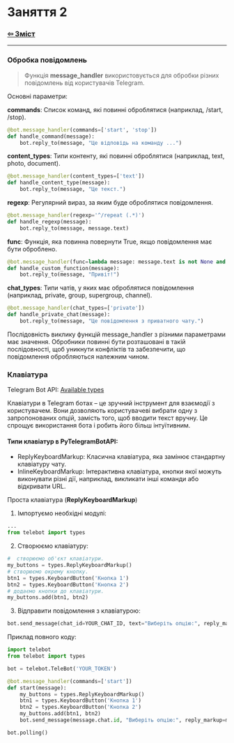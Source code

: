 # Заняття 2

### [&#8678; Зміст](../index.md)

---

### Обробка повідомлень

> Функція __message_handler__ використовується для обробки різних 
повідомлень від користувачів Telegram.

Основні параметри:

__commands__: Список команд, які повинні оброблятися (наприклад, /start, /stop).

```python
@bot.message_handler(commands=['start', 'stop'])
def handle_command(message):
    bot.reply_to(message, "Це відповідь на команду ...")
```

__content_types__: Типи контенту, які повинні оброблятися (наприклад, text, photo, document).

```python
@bot.message_handler(content_types=['text'])
def handle_content_type(message):
    bot.reply_to(message, "Це текст.")
```

__regexp__: Регулярний вираз, за яким буде оброблятися повідомлення.

```python
@bot.message_handler(regexp='^/repeat (.*)')
def handle_regexp(message):
    bot.reply_to(message, message.text)
```

__func__: Функція, яка повинна повернути True, якщо повідомлення має бути оброблено.

```python
@bot.message_handler(func=lambda message: message.text is not None and 'hello' in message.text.lower())
def handle_custom_function(message):
    bot.reply_to(message, "Привіт!")
```

__chat_types__: Типи чатів, у яких має оброблятися повідомлення (наприклад, private, group, supergroup, channel).

```python
@bot.message_handler(chat_types=['private'])
def handle_private_chat(message):
    bot.reply_to(message, "Це повідомлення з приватного чату.")
```

Послідовність виклику функцій message_handler з різними параметрами має значення. 
Обробники повинні бути розташовані в такій послідовності, 
щоб уникнути конфліктів та забезпечити, що повідомлення обробляються належним чином.

### Клавіатура

Telegram Bot API: [Available types](https://core.telegram.org/bots/api#available-types)

Клавіатури в Telegram ботах – це зручний інструмент для взаємодії з користувачем. 
Вони дозволяють користувачеві вибрати одну з запропонованих опцій, 
замість того, щоб вводити текст вручну. 
Це спрощує використання бота і робить його більш інтуїтивним.

#### Типи клавіатур в PyTelegramBotAPI:

- ReplyKeyboardMarkup: Класична клавіатура, яка замінює стандартну клавіатуру чату.
- InlineKeyboardMarkup: Інтерактивна клавіатура, кнопки якої можуть виконувати різні дії, наприклад, викликати інші команди або відкривати URL.

Проста клавіатура (__ReplyKeyboardMarkup__)

1. Імпортуємо необхідні модулі:

```python
...
from telebot import types
```

2. Створюємо клавіатуру:

```python
#  створюємо об'єкт клавіатури.
my_buttons = types.ReplyKeyboardMarkup()
# створюємо окрему кнопку.
btn1 = types.KeyboardButton('Кнопка 1')
btn2 = types.KeyboardButton('Кнопка 2')
# додаємо кнопки до клавіатури.
my_buttons.add(btn1, btn2)
```

3. Відправити повідомлення з клавіатурою:

```python
bot.send_message(chat_id=YOUR_CHAT_ID, text="Виберіть опцію:", reply_markup=my_buttons)
```

Приклад повного коду:

```python
import telebot
from telebot import types

bot = telebot.TeleBot('YOUR_TOKEN')

@bot.message_handler(commands=['start'])
def start(message):
    my_buttons = types.ReplyKeyboardMarkup()
    btn1 = types.KeyboardButton('Кнопка 1')
    btn2 = types.KeyboardButton('Кнопка 2')
    my_buttons.add(btn1, btn2)
    bot.send_message(message.chat.id, "Виберіть опцію:", reply_markup=my_buttons)

bot.polling()
```